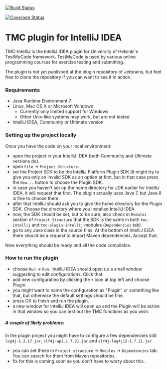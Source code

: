 [![Build Status](https://travis-ci.org/ohtu-intellij/tmc-intellij.svg?branch=master)](https://travis-ci.org/ohtu-intellij/tmc-intellij)

[![Coverage Status](https://coveralls.io/repos/github/ohtu-intellij/tmc-intellij/badge.svg?branch=master)](https://coveralls.io/github/ohtu-intellij/tmc-intellij?branch=master)

# TMC plugin for IntelliJ IDEA

TMC-IntelliJ is the IntelliJ IDEA plugin for University of Helsinki's TestMyCode framework. TestMyCode is used by various online programming courses for exercise testing and submitting.

The plugin is not yet published at the plugin repository of Jetbrains, but feel free to clone the repository if you can want to see it in action.

### Requirements

* Java Runtime Environment 7
* Linux, Mac OS X or Microsoft Windows
  * Currently only limited support for Windows
  * Other Unix-like systems may work, but are not tested
* IntelliJ IDEA, Community or Ultimate version

### Setting up the project locally

Once you have the code on your local environment:
* open the project in your IntelliJ IDEA (both Community and Ultimate versions do).
* open `File` -> `Project Structure`.
* set the Project SDK to be the IntelliJ Platform Plugin SDK (it might try to give you only an invalid SDK as an option at first, but in that case press the `New...` button to choose the Plugin SDK.
* in case you haven't set up the home directory for JDK earlier for IntelliJ IDEA, it will request that first. The plugin actually uses Java 7, but Java 8 is fine to choose there.
* after that IntelliJ should ask you to give the home directory for the Plugin SDK. Choose the directory where you installed IntelliJ IDEA.
*  now, the SDK should be set, but to be sure, also check in `Modules` section of `Project Structure` that the SDK is the same in both `tmc-intellij` and `tmc-plugin-intellij` modules (`Dependencies` tab).
* go to any Java class in the source files. At the bottom of IntelliJ IDEA there should be a request to import Maven dependencies. Accept that.

Now everything should be ready and all the code compilable.

### How to run the plugin

* choose `Run` -> `Run`. IntelliJ IDEA should open up a small window suggesting to edit configurations. Click that.
* add new configuratino by clicking the `+` icon at top left and choose Plugin.
* you might want to name the configuration as "Plugin" or something like that, but otherwise the default settings should be fine.
* press OK to finish and run the plugin.
* a new window for IntelliJ IDEA will open up and the Plugin will be active in that window so you can test out the TMC functions as you wish.

##### A couple of likely problems:
In the plugin project you might have to configure a few dependencies still: `log4j-1.2.17.jar`, `slf4j-api.1.7.21.jar` and `slf4j-log4j12-1.7.21.jar`
* you can set these in `Project structure` -> `Modules` -> `Dependencies` tab. You can search for them from Maven repositories.
* fix for this is coming soon so you don't have to worry about this.
